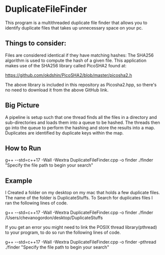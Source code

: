 # DuplicateFileFinder

This program is a multithreaded duplicate file finder that allows you to identify duplicate files that takes up unnecessary space on your pc.

Things to consider:
-------------------
Files are considered identical if they have matching hashes:
The SHA256 algorithm is used to compute the hash of a given file.
This application makes use of the SHA256 library called PicoSHA2 found at:

https://github.com/okdshin/PicoSHA2/blob/master/picosha2.h

The above library is included in this repository as Picosha2.hpp,
so there's no need to download it from the above GitHub link.

Big Picture
------------
A pipeline is setup such that one thread finds all the files in a directory and sub-directories and loads them into a queue to be hashed. The threads then go into the queue to perform the hashing and store the results into a map. Duplicates are identified by duplicate keys within the map. 

How to Run
----------
g++ --std=c++17 -Wall -Wextra DuplicateFileFinder.cpp -o finder
./finder "Specify the file path to begin your search"

Example
-------
I Created a folder on my desktop on my mac that holds a few duplicate files.
The name of the folder is DuplicateStuffs. To Search for duplicates files I ran
the following lines of code.

g++ --std=c++17 -Wall -Wextra DuplicateFileFinder.cpp -o finder
./finder /Users/chevanogordon/desktop/DuplicateStuffs

If you get an error you might need to link the POSIX thread library(pthread) to your program,
to do so run the following lines of code.

g++ --std=c++17 -Wall -Wextra DuplicateFileFinder.cpp -o finder -pthread
./finder "Specify the file path to begin your search"
